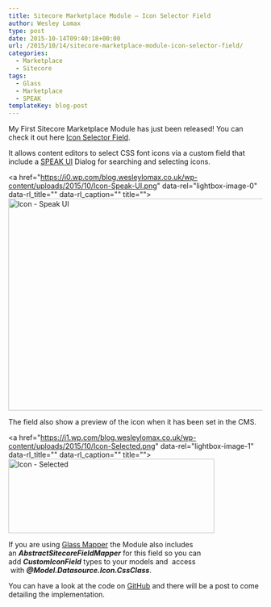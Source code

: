 ```yaml
---
title: Sitecore Marketplace Module – Icon Selector Field
author: Wesley Lomax
type: post
date: 2015-10-14T09:40:18+00:00
url: /2015/10/14/sitecore-marketplace-module-icon-selector-field/
categories:
  - Marketplace
  - Sitecore
tags:
  - Glass
  - Marketplace
  - SPEAK
templateKey: blog-post
---
```

My First Sitecore Marketplace Module has just been released! You can check it out here <a href="https://marketplace.sitecore.net/Modules/I/Icon_Selector_Field.aspx?sc_lang=en" target="_blank">Icon Selector Field</a>.

It allows content editors to select CSS font icons via a custom field that include a <a href="https://doc.sitecore.net/speak" target="_blank">SPEAK UI</a> Dialog for searching and selecting icons.

<a href="https://i0.wp.com/blog.wesleylomax.co.uk/wp-content/uploads/2015/10/Icon-Speak-UI.png" data-rel="lightbox-image-0" data-rl\_title="" data-rl\_caption="" title=""><img class="alignnone wp-image-85 size-full" src="https://i0.wp.com/blog.wesleylomax.co.uk/wp-content/uploads/2015/10/Icon-Speak-UI.png?resize=640%2C420" alt="Icon - Speak UI" width="640" height="420" srcset="https://i0.wp.com/blog.wesleylomax.co.uk/wp-content/uploads/2015/10/Icon-Speak-UI.png?w=1212 1212w, https://i0.wp.com/blog.wesleylomax.co.uk/wp-content/uploads/2015/10/Icon-Speak-UI.png?resize=300%2C197 300w, https://i0.wp.com/blog.wesleylomax.co.uk/wp-content/uploads/2015/10/Icon-Speak-UI.png?resize=1024%2C672 1024w" sizes="(max-width: 640px) 100vw, 640px" data-recalc-dims="1" /></a>

The field also show a preview of the icon when it has been set in the CMS.

<a href="https://i1.wp.com/blog.wesleylomax.co.uk/wp-content/uploads/2015/10/Icon-Selected.png" data-rel="lightbox-image-1" data-rl\_title="" data-rl\_caption="" title=""><img class="alignnone wp-image-84 size-full" src="https://i1.wp.com/blog.wesleylomax.co.uk/wp-content/uploads/2015/10/Icon-Selected.png?resize=408%2C147" alt="Icon - Selected" width="408" height="147" srcset="https://i1.wp.com/blog.wesleylomax.co.uk/wp-content/uploads/2015/10/Icon-Selected.png?w=408 408w, https://i1.wp.com/blog.wesleylomax.co.uk/wp-content/uploads/2015/10/Icon-Selected.png?resize=300%2C108 300w" sizes="(max-width: 408px) 100vw, 408px" data-recalc-dims="1" /></a>

If you are using <a href="http://glass.lu/" target="_blank">Glass Mapper</a> the Module also includes an **_AbstractSitecoreFieldMapper_** for this field so you can add **_CustomIconField_** types to your models and  access  with _**@Model.Datasource.Icon.CssClass**_.

You can have a look at the code on <a href="https://github.com/Wesley-Lomax/icon-selector-field" target="_blank">GitHub</a> and there will be a post to come detailing the implementation.

&nbsp;